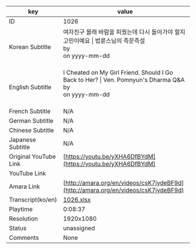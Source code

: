 |  key  |  value  |
|-------|---------|
| ID            | 1026 |
| Korean Subtitle | 여자친구 몰래 바람을 피웠는데 다시 돌아가야 할지 고민이예요 \| 법륜스님의 즉문즉설<br>by <br>on yyyy-mm-dd<br><br>|
| English Subtitle | I Cheated on My Girl Friend. Should I Go Back to Her? \| Ven. Pomnyun's Dharma Q&A<br>by <br>on yyyy-mm-dd<br><br>|
| French Subtitle | N/A |
| German Subtitle | N/A |
| Chinese Subtitle | N/A |
| Japanese Subtitle | N/A |
| Original YouTube Link  | [https://youtu.be/yXHA6DfBYdM](https://youtu.be/yXHA6DfBYdM) |
| YouTube Link  |  |
| Amara Link    | [http://amara.org/en/videos/csK7jydeBF9d](http://amara.org/en/videos/csK7jydeBF9d) |
| Transcript(ko/en) | [1026.xlsx](https://github.com/jungtosociety/dharma-qna/raw/master/sub/1026/1026.xlsx) |
| Playtime | 0:08:37 |
| Resolution | 1920x1080|
| Status | unassigned |
| Comments | None |
